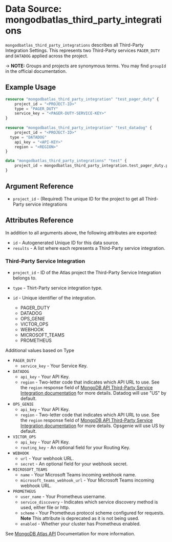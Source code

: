 # Data Source: mongodbatlas_third_party_integrations

`mongodbatlas_third_party_integrations` describes all Third-Party Integration Settings. This represents two Third-Party services `PAGER_DUTY` and `DATADOG`
applied across the project. 

-> **NOTE:** Groups and projects are synonymous terms. You may find `groupId` in the official documentation.

## Example Usage

```terraform
resource "mongodbatlas_third_party_integration" "test_pager_duty" {
    project_id = "<PROJECT-ID>"
	type = "PAGER_DUTY"
	service_key = "<PAGER-DUTY-SERVICE-KEY>"
}
	
resource "mongodbatlas_third_party_integration" "test_datadog" {
	project_id = "<PROJECT-ID>"
  type = "DATADOG"
	api_key = "<API-KEY>"
	region = "<REGION>"
}

data "mongodbatlas_third_party_integrations" "test" {
	project_id = mongodbatlas_third_party_integration.test_pager_duty.project_id
}
```

## Argument Reference

* `project_id` - (Required) The unique ID for the project to get all Third-Party service integrations

## Attributes Reference

In addition to all arguments above, the following attributes are exported:

* `id` - Autogenerated Unique ID for this data source.
* `results` - A list where each represents a Third-Party service integration.


### Third-Party Service Integration 

* `project_id` - ID of the Atlas project the Third-Party Service Integration belongs to.
* `type` - Thirt-Party service integration type.
* `id` - Unique identifier of the integration.

     * PAGER_DUTY
     * DATADOG
     * OPS_GENIE
     * VICTOR_OPS
     * WEBHOOK
     * MICROSOFT_TEAMS
     * PROMETHEUS

 
Additional values based on Type

* `PAGER_DUTY`
  * `service_key` - Your Service Key.
* `DATADOG`
  * `api_key` - Your API Key.
  * `region` - Two-letter code that indicates which API URL to use. See the `region` response field of [MongoDB API Third-Party Service Integration documentation](https://www.mongodb.com/docs/atlas/reference/api-resources-spec/v2/#tag/Third-Party-Integrations/operation/getThirdPartyIntegration) for more details. Datadog will use "US" by default.
* `OPS_GENIE`
  * `api_key` - Your API Key.
  * `region` -  Two-letter code that indicates which API URL to use. See the `region` response field of [MongoDB API Third-Party Service Integration documentation](https://www.mongodb.com/docs/atlas/reference/api-resources-spec/v2/#tag/Third-Party-Integrations/operation/getThirdPartyIntegration) for more details. Opsgenie will use US by default.
* `VICTOR_OPS`
  * `api_key` - 	Your API Key.
  * `routing_key` - An optional field for your Routing Key.
* `WEBHOOK`
  * `url` - Your webhook URL.
  * `secret` - An optional field for your webhook secret.
* `MICROSOFT_TEAMS`
  * `name` - Your Microsoft Teams incoming webhook name.
  * `microsoft_teams_webhook_url` -  Your Microsoft Teams incoming webhook URL.
* `PROMETHEUS`
  * `user_name` - Your Prometheus username.
  * `service_discovery` - Indicates which service discovery method is used, either file or http.
  * `scheme` - Your Prometheus protocol scheme configured for requests. **Note** This attribute is deprecated as it is not being used.
  * `enabled` - Whether your cluster has Prometheus enabled.

See [MongoDB Atlas API](https://www.mongodb.com/docs/atlas/reference/api-resources-spec/#tag/Third-Party-Integrations/operation/createThirdPartyIntegration) Documentation for more information.
